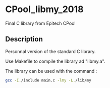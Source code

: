 # CPool_libmy_2018
Final C library from Epitech CPool

## Description
Personnal version of the standard C library.

Use Makefile to compile the library ad "libmy.a".

The library can be used with the command : 
```bash
gcc -I./include main.c -lmy -L./lib/my
```

